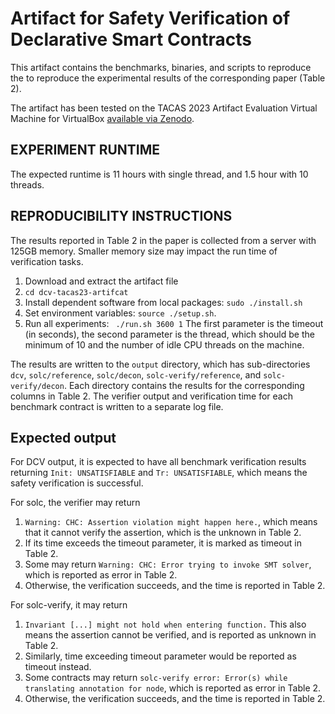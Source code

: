 # Artifact for Safety Verification of Declarative Smart Contracts

This artifact contains the benchmarks, binaries, and scripts to reproduce the 
to reproduce the experimental results of the corresponding paper (Table 2).

The artifact has been tested on the TACAS 2023 Artifact Evaluation Virtual
Machine for VirtualBox [available via
Zenodo](https://doi.org/10.5281/zenodo.7113223).

## EXPERIMENT RUNTIME
The expected runtime is 11 hours with single thread, 
and 1.5 hour with 10 threads.

## REPRODUCIBILITY INSTRUCTIONS

The results reported in Table 2 in the paper is collected from a server
with 125GB memory. Smaller memory size may impact the run time of verification 
tasks.

1. Download and extract the artifact file
2. `` cd dcv-tacas23-artifcat ``
3. Install dependent software from local packages: ``sudo ./install.sh `` 
4. Set environment variables: ``source ./setup.sh``.
5. Run all experiments: `` ./run.sh 3600 1``
The first parameter is the timeout (in seconds), 
    the second parameter is the thread, which should be the minimum
    of 10 and the number of idle CPU threads on the machine.

The results are written to the ``output`` directory,
which has sub-directories ``dcv``, ``solc/reference``, ``solc/decon``, 
``solc-verify/reference``, and ``solc-verify/decon``.
Each directory contains the results for the corresponding columns in Table 2.
The verifier output and verification time for each benchmark contract
is written to a separate log file.

## Expected output

For DCV output, it is expected to have all benchmark verification results
returning ``Init: UNSATISFIABLE`` and ``Tr: UNSATISFIABLE``,
which means the safety verification is successful.

For solc, the verifier may return 
1. ``Warning: CHC: Assertion violation might happen here.``,
which means that it cannot verify the assertion,
which is the unknown in Table 2.
2. If its time exceeds the timeout parameter, it is marked as timeout in Table 2.
3. Some may return
``Warning: CHC: Error trying to invoke SMT solver``,
which is reported as error in Table 2.
4. Otherwise, the verification succeeds, and the time is reported in Table 2.

For solc-verify, it may return
1. ``Invariant [...] might not hold when entering function.``
This also means the assertion cannot be verified,
and is reported as unknown in Table 2.
2. Similarly, time exceeding timeout parameter would be reported as timeout
instead.
3. Some contracts may return 
``solc-verify error: Error(s) while translating annotation for node``,
which is reported as error in Table 2.
4. Otherwise, the verification succeeds, and the time is reported in Table 2.



